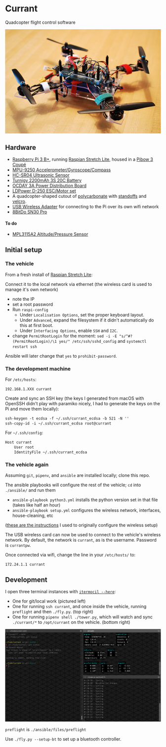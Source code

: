 # Currant

Quadcopter flight control software

![quadcopter](./assets/mar2019.jpg)


## Hardware

- [Raspberry Pi 3 B+](https://www.raspberrypi.org/products/raspberry-pi-3-model-b-plus/), running [Raspian Stretch Lite](https://www.raspberrypi.org/downloads/raspbian/), housed in a [Pibow 3 Coupé](https://shop.pimoroni.com/products/pibow-coupe-for-raspberry-pi-3-b-plus)
- [MPU-9250 Accelerometer/Gyroscope/Compass](https://www.amazon.com/gp/product/B01I1J0Z7Y)
- [HC-SR04 Ultrasonic Sensor](https://www.sparkfun.com/products/13959)
- [Turnigy 2200mAh 3S 20C Battery](https://hobbyking.com/en_us/turnigy-2200mah-3s-25c-lipo-pack.html)
- [OCDAY 3A Power Distribution Board](https://www.amazon.com/gp/product/B01IOHWHI8)
- [LDPower D-250 ESC/Motor set](https://hobbyking.com/en_us/ldpower-d250-2-multicopter-power-system-2206-1900kv-6-x-3-4-pack.html)
- A quadcopter-shaped cutout of [polycarbonate](https://www.amazon.com/gp/product/B000G6SJS8) with [standoffs](https://www.amazon.com/gp/product/B01DD07PTW) and [velcro](https://www.amazon.com/gp/product/B01JNZ4R4W).
- [USB Wireless Adapter](https://www.edimax.com/edimax/merchandise/merchandise_detail/data/edimax/global/wireless_adapters_n150/ew-7811un) for connecting to the Pi over its own wifi network
- [8BitDo SN30 Pro](http://www.8bitdo.com/sn30-pro-g-classic-or-sn30-pro-sn/)

#### To do

- [MPL3115A2 Altitude/Pressure Sensor](https://www.sparkfun.com/products/11084)


## Initial setup

### The vehicle

From a fresh install of [Raspian Stretch Lite](https://www.raspberrypi.org/downloads/raspbian/):

Connect it to the local network via ethernet (the wireless card is used to manage it's own network)

- note the IP
- set a root password
- Run `raspi-config`
	- Under `Localisation Options`, set the proper keyboard layout.
	- Under `Advanced`, expand the filesystem if it didn't automatically do this at first boot.
	- Under `Interfacing Options`, enable `SSH` and `I2C`.
- change `PermitRootLogin` for the moment: `sed -i -E "s/^#?(PermitRootLogin)/\1 yes/" /etc/ssh/sshd_config` and `systemctl restart ssh`

Ansible will later change that `yes` to `prohibit-password`.

### The development machine

For `/etc/hosts`:

    192.168.1.XXX currant

Create and sync an SSH key (the keys I generated from macOS with OpenSSH didn't play with paramiko nicely, I had to generate the keys on the Pi and move them locally):

    ssh-keygen -t ecdsa -f ~/.ssh/currant_ecdsa -b 521 -N ''
    ssh-copy-id -i ~/.ssh/currant_ecdsa root@currant

For `~/.ssh/config`:

    Host currant
        User root
        IdentityFile ~/.ssh/currant_ecdsa

### The vehicle again

Assuming `git`, `pipenv`, and `ansible` are installed locally; clone this repo.

The ansible playbooks will configure the rest of the vehicle; `cd` into `./ansible/` and run them

- `ansible-playbook python3.yml` installs the python version set in that file (takes like half an hour)
- `ansible-playbook setup.yml` configures the wireless network, interfaces, house-cleaning, etc

([these are the instructions](https://frillip.com/using-your-raspberry-pi-3-as-a-wifi-access-point-with-hostapd/) I used to originally configure the wireless setup)

The USB wireless card can now be used to connect to the vehicle's wireless network.
By default, the network is `currant`, as is the username. Password is `currantpw`.

Once connected via wifi, change the line in your `/etc/hosts/` to:

	172.24.1.1 currant


## Development

I open three terminal instances with [`itermocil --here`](https://github.com/TomAnthony/itermocil):

- One for git/local work (pictured left)
- One for running `ssh currant`, and once inside the vehicle, running `preflight` and then `./fly.py`. (top right)
- One for running `pipenv shell ./tower.py`, which will watch and sync `./currant/*` to `/opt/currant` on the vehicle. (bottom right)

![terminal](./assets/terminal.png)

`preflight` is `./ansible/files/preflight`

Use `./fly.py --setup-bt` to set up a bluetooth controller.
